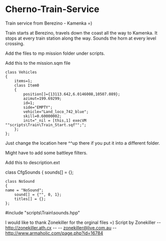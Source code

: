 Cherno-Train-Service
=====================

Train service from Berezino - Kamenka =)

Train starts at Berezino, travels down the coast all the way to Kamenka.
It stops at every train station along the way. Sounds the horn at every level crossing.

Add the files to mp mission folder under scripts.

Add this to the mission.sqm file

	class Vehicles
	{
		items=1;
		class Item0
		{
			position[]={13113.642,6.0146008,10507.089};
			azimut=199.69299;
			id=1;
			side="EMPTY";
			vehicle="Land_loco_742_blue";
			skill=0.60000002;
			init="_nil = [this,1] execVM ""scripts\Train\Train_Start.sqf"";";
		};
	};

Just change the location here ^^up there if you put it into a different folder.

Might have to add some battleye filters.

Add this to description.ext

class CfgSounds
{
    sounds[] = {};

    class NoSound
    {
    name = "NoSound";
        sound[] = {"", 0, 1};
        titles[] = {};
    };

#include "scripts\Train\sounds.hpp"


I would like to thank Zonekiller for the orginal files =)
Script by Zonekiller  -- http://zonekiller.ath.cx --    -- zonekiller@live.com.au --
http://www.armaholic.com/page.php?id=16784
